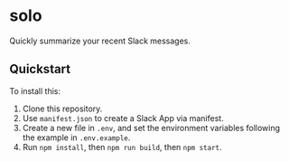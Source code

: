 # solo

Quickly summarize your recent Slack messages.

## Quickstart

To install this:

1. Clone this repository.
2. Use `manifest.json` to create a Slack App via manifest.
3. Create a new file in `.env`, and set the environment variables following the example in `.env.example`.
4. Run `npm install`, then `npm run build`, then `npm start`.
